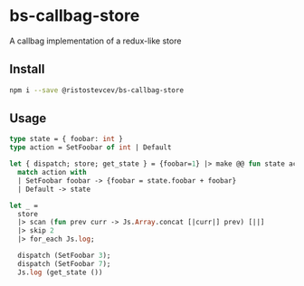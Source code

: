 # bs-callbag-store

A callbag implementation of a redux-like store


## Install

```sh
npm i --save @ristostevcev/bs-callbag-store
```

## Usage

```ocaml
type state = { foobar: int }
type action = SetFoobar of int | Default

let { dispatch; store; get_state } = {foobar=1} |> make @@ fun state action ->
  match action with
  | SetFoobar foobar -> {foobar = state.foobar + foobar}
  | Default -> state

let _ =
  store
  |> scan (fun prev curr -> Js.Array.concat [|curr|] prev) [||]
  |> skip 2
  |> for_each Js.log;

  dispatch (SetFoobar 3);
  dispatch (SetFoobar 7);
  Js.log (get_state ())
```
